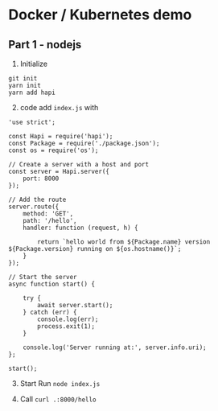 # Docker / Kubernetes demo

## Part 1 - nodejs
1. Initialize
```
git init
yarn init
yarn add hapi
```

2. code
add `index.js` with
```
'use strict';

const Hapi = require('hapi');
const Package = require('./package.json');
const os = require('os');

// Create a server with a host and port
const server = Hapi.server({
    port: 8000
});

// Add the route
server.route({
    method: 'GET',
    path: '/hello',
    handler: function (request, h) {

        return `hello world from ${Package.name} version ${Package.version} running on ${os.hostname()}`;
    }
});

// Start the server
async function start() {

    try {
        await server.start();
    } catch (err) {
        console.log(err);
        process.exit(1);
    }

    console.log('Server running at:', server.info.uri);
};

start();
```

3. Start
Run `node index.js`

4. Call
`curl .:8000/hello`
